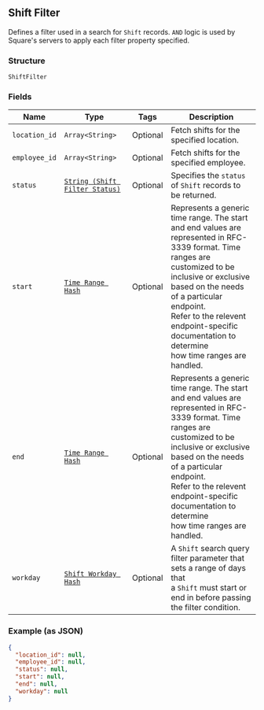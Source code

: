 ## Shift Filter

Defines a filter used in a search for `Shift` records. `AND` logic is
used by Square's servers to apply each filter property specified.

### Structure

`ShiftFilter`

### Fields

| Name | Type | Tags | Description |
|  --- | --- | --- | --- |
| `location_id` | `Array<String>` | Optional | Fetch shifts for the specified location. |
| `employee_id` | `Array<String>` | Optional | Fetch shifts for the specified employee. |
| `status` | [`String (Shift Filter Status)`](/doc/models/shift-filter-status.md) | Optional | Specifies the `status` of `Shift` records to be returned. |
| `start` | [`Time Range Hash`](/doc/models/time-range.md) | Optional | Represents a generic time range. The start and end values are<br>represented in RFC-3339 format. Time ranges are customized to be<br>inclusive or exclusive based on the needs of a particular endpoint.<br>Refer to the relevent endpoint-specific documentation to determine<br>how time ranges are handled. |
| `end` | [`Time Range Hash`](/doc/models/time-range.md) | Optional | Represents a generic time range. The start and end values are<br>represented in RFC-3339 format. Time ranges are customized to be<br>inclusive or exclusive based on the needs of a particular endpoint.<br>Refer to the relevent endpoint-specific documentation to determine<br>how time ranges are handled. |
| `workday` | [`Shift Workday Hash`](/doc/models/shift-workday.md) | Optional | A `Shift` search query filter parameter that sets a range of days that <br>a `Shift` must start or end in before passing the filter condition. |

### Example (as JSON)

```json
{
  "location_id": null,
  "employee_id": null,
  "status": null,
  "start": null,
  "end": null,
  "workday": null
}
```

